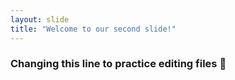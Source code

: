 ```yaml
---
layout: slide
title: "Welcome to our second slide!"
---
```

### Changing this line to practice editing files :dart:
